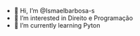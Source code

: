 - 👋 Hi, I’m @Ismaelbarbosa-s
- 👀 I’m interested in Direito e Programação
- 🌱 I’m currently learning Pyton

<!---
Ismaelbarbosa-s/Ismaelbarbosa-s is a ✨ special ✨ repository because its `README.md` (this file) appears on your GitHub profile.
You can click the Preview link to take a look at your changes.
--->
